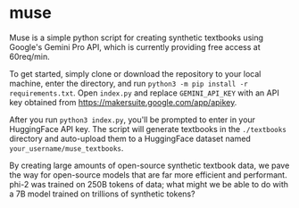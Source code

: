 # muse
Muse is a simple python script for creating synthetic textbooks using Google's Gemini Pro API, which is currently providing free access at 60req/min.

To get started, simply clone or download the repository to your local machine, enter the directory, and run `python3 -m pip install -r requirements.txt`. Open `index.py` and replace `GEMINI_API_KEY` with an API key obtained from https://makersuite.google.com/app/apikey.

After you run `python3 index.py`, you'll be prompted to enter in your HuggingFace API key. The script will generate textbooks in the `./textbooks` directory and auto-upload them to a HuggingFace dataset named `your_username/muse_textbooks`.

By creating large amounts of open-source synthetic textbook data, we pave the way for open-source models that are far more efficient and performant. phi-2 was trained on 250B tokens of data; what might we be able to do with a 7B model trained on trillions of synthetic tokens?
